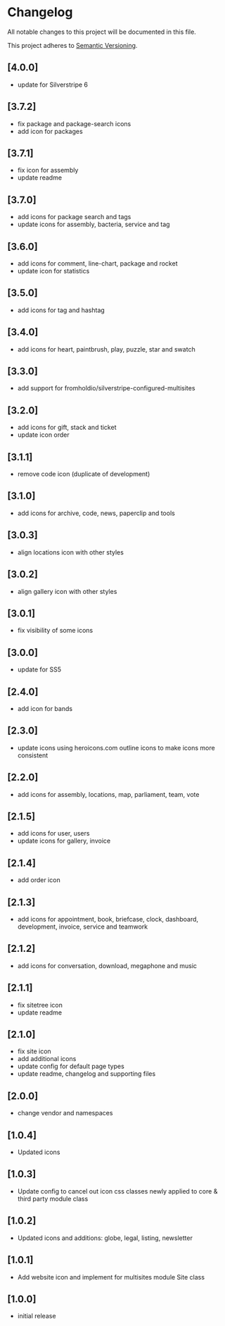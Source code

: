 # Changelog

All notable changes to this project will be documented in this file.

This project adheres to [Semantic Versioning](http://semver.org/).

## [4.0.0]

* update for Silverstripe 6

## [3.7.2]

* fix package and package-search icons
* add icon for packages

## [3.7.1]

* fix icon for assembly
* update readme

## [3.7.0]

* add icons for package search and tags
* update icons for assembly, bacteria, service and tag

## [3.6.0]

* add icons for comment, line-chart, package and rocket 
* update icon for statistics

## [3.5.0]

* add icons for tag and hashtag

## [3.4.0]

* add icons for heart, paintbrush, play, puzzle, star and swatch

## [3.3.0]

* add support for fromholdio/silverstripe-configured-multisites

## [3.2.0]

* add icons for gift, stack and ticket
* update icon order

## [3.1.1]

* remove code icon (duplicate of development)

## [3.1.0]

* add icons for archive, code, news, paperclip and tools

## [3.0.3]

* align locations icon with other styles

## [3.0.2]

* align gallery icon with other styles

## [3.0.1]

* fix visibility of some icons

## [3.0.0]

* update for SS5

## [2.4.0]

* add icon for bands

## [2.3.0]

* update icons using heroicons.com outline icons to make icons more consistent

## [2.2.0]

* add icons for assembly, locations, map, parliament, team, vote

## [2.1.5]

* add icons for user, users
* update icons for gallery, invoice

## [2.1.4]

* add order icon

## [2.1.3]

* add icons for appointment, book, briefcase, clock, dashboard, development, invoice, service and teamwork

## [2.1.2]

* add icons for conversation, download, megaphone and music

## [2.1.1]

* fix sitetree icon
* update readme

## [2.1.0]

* fix site icon
* add additional icons
* update config for default page types
* update readme, changelog and supporting files

## [2.0.0]

* change vendor and namespaces

## [1.0.4]

* Updated icons

## [1.0.3]

* Update config to cancel out icon css classes newly applied to core & third party module class

## [1.0.2]

* Updated icons and additions: globe, legal, listing, newsletter

## [1.0.1]

* Add website icon and implement for multisites module Site class

## [1.0.0]

* initial release
